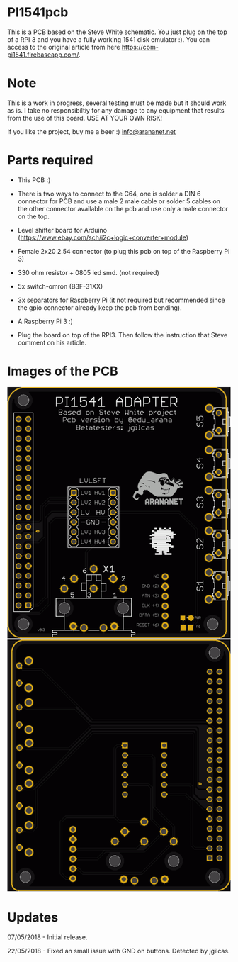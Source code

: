 # PI1541pcb

This is a PCB based on the Steve White schematic. You just plug on the top of a RPI 3 and you have a fully working 1541 disk emulator :). You can access to the original article from here https://cbm-pi1541.firebaseapp.com/.

# Note
This is a work in progress, several testing must be made but it should work as is. I take no responsibiltiy for any damage to any equipment that results from the use of this board. USE AT YOUR OWN RISK!

If you like the project, buy me a beer :) info@arananet.net

# Parts required

* This PCB :)
* There is two ways to connect to the C64, one is solder a DIN 6 connector for PCB and use a male 2 male cable or solder 5 cables on the other connector available on the pcb and use only a male connector on the top. 
* Level shifter board for Arduino (https://www.ebay.com/sch/i2c+logic+converter+module)
* Female 2x20 2.54 connector (to plug this pcb on top of the Raspberry Pi 3)
* 330 ohm resistor + 0805 led smd. (not required)
* 5x switch-omron (B3F-31XX)
* 3x separators for Raspberry Pi (it not required but recommended since the gpio connector already keep the pcb from bending). 

* A Raspberry Pi 3 :)

* Plug the board on top of the RPI3. Then follow the instruction that Steve comment on his article.

# Images of the PCB

<img src='https://github.com/arananet/pi1541pcb/blob/master/img/top.png'/>
<img src='https://github.com/arananet/pi1541pcb/blob/master/img/bottom.png'/>

# Updates

07/05/2018 - Initial release.

22/05/2018 - Fixed an small issue with GND on buttons. Detected by jgilcas.



